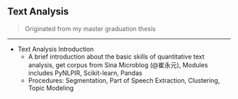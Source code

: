 ## Text Analysis

> Originated from my master graduation thesis

---

- Text Analysis Introduction
    
    - A brief introduction about the basic skills of quantitative text analysis, get corpus from Sina Microblog (@崔永元), Modules includes PyNLPIR, Scikit-learn, Pandas
    - Procedures: Segmentation, Part of Speech Extraction, Clustering, Topic Modeling
